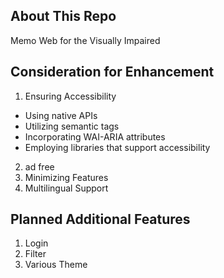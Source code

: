 ## About This Repo
Memo Web for the Visually Impaired

## Consideration for Enhancement
1. Ensuring Accessibility
- Using native APIs
- Utilizing semantic tags
- Incorporating WAI-ARIA attributes
- Employing libraries that support accessibility
2. ad free
3. Minimizing Features
4. Multilingual Support

## Planned Additional Features
1. Login
2. Filter
3. Various Theme
